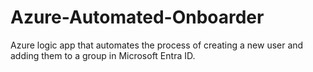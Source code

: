 # Azure-Automated-Onboarder
Azure logic app that automates the process of creating a new user and adding them to a group in Microsoft Entra ID.
